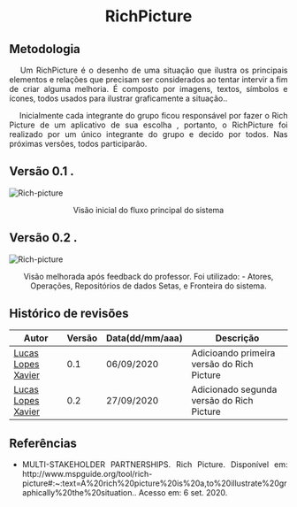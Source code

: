 

<h1 align="center">RichPicture</h1>

## **Metodologia**

<p align="justify">&emsp;
Um RichPicture é o desenho de uma situação que ilustra os principais elementos e relações que precisam ser considerados ao tentar intervir a fim de criar alguma melhoria. É composto por imagens, textos, símbolos e ícones, todos usados ​​para ilustrar graficamente a situação..</p>
<p align="justify">&emsp;
Inicialmente cada integrante do grupo ficou responsável por fazer o Rich Picture de um aplicativo de sua escolha , portanto, o RichPicture foi realizado por um único integrante do grupo e decido por todos. Nas próximas versões, todos participarão.</p>

## **Versão 0.1** .
![Rich-picture](https://user-images.githubusercontent.com/38164895/92331403-a2ef6480-f04c-11ea-8cd9-e138c5d06201.png)
<p align="center">
Visão inicial do fluxo principal do sistema </p>

## **Versão 0.2** .
![Rich-picture](https://user-images.githubusercontent.com/38164895/94356047-45a16e80-0060-11eb-8e6e-576299bd4bf9.png)
<p align="center">
Visão melhorada após feedback do professor. Foi utilizado: - Atores, Operações, Repositórios de dados Setas, e Fronteira do sistema.  </p>



## **Histórico de revisões**
Autor | Versão | Data(dd/mm/aaa) | Descrição 
---- | ----------- | ------ | ---------
[Lucas Lopes Xavier](https://github.com/lucaslop) | 0.1 | 06/09/2020 | Adicioando primeira versão do Rich Picture
[Lucas Lopes Xavier](https://github.com/lucaslop) | 0.2 | 27/09/2020 | Adicionado segunda versão do Rich Picture


## **Referências**
 * <p align="justify">MULTI-STAKEHOLDER PARTNERSHIPS. Rich Picture. Disponível em: http://www.mspguide.org/tool/rich-picture#:~:text=A%20rich%20picture%20is%20a,to%20illustrate%20graphically%20the%20situation.. Acesso em: 6 set. 2020.</p>